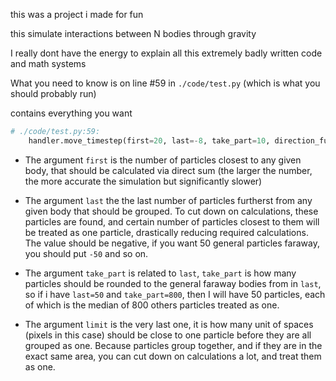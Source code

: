 this was a project i made for fun

this simulate interactions between N bodies through gravity

I really dont have the energy to explain all this extremely badly written code and math systems


What you need to know is on line #59 in `./code/test.py` (which is what you should probably run)

contains everything you want

```py
# ./code/test.py:59:
    handler.move_timestep(first=20, last=-8, take_part=10, direction_func=statistics.median_grouped, limit=5)
```

* The argument `first` is the number of particles closest to any given body, that should be calculated via direct sum (the larger the number, the more accurate the simulation but significantly slower)

* The argument `last` the the last number of particles furtherst from any given body that should be grouped. To cut down on calculations, these particles are found, and certain number of particles closest to them will be treated as one particle, drastically reducing required calculations. The value should be negative, if you want 50 general particles faraway, you should put `-50` and so on.

* The argument `take_part` is related to `last`, `take_part` is how many particles should be rounded to the general faraway bodies from in `last`, so if i have `last=50` and `take_part=800`, then I will have 50 particles, each of which is the median of 800 others particles treated as one.

* The argument `limit` is the very last one, it is how many unit of spaces (pixels in this case) should be close to one particle before they are all grouped as one. Because particles group together, and if they are in the exact same area, you can cut down on calculations a lot, and treat them as one.